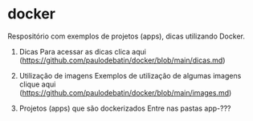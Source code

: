 # docker

Respositório com exemplos de projetos (apps), dicas utilizando Docker.

1) Dicas 
Para acessar as dicas clica aqui (https://github.com/paulodebatin/docker/blob/main/dicas.md)

2) Utilização de imagens
Exemplos de utilização de algumas imagens clique aqui (https://github.com/paulodebatin/docker/blob/main/images.md)

3) Projetos (apps) que são dockerizados
Entre nas pastas app-???




